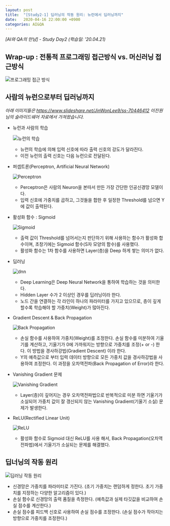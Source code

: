 ```yaml
---
layout: post
title:  "[Study2-1] 딥러닝의 작동 원리: 뉴런에서 딥러닝까지"
date:   2020-04-16 22:00:00 +0900
categories: AI&QA
---
```


*[AI와 QA의 만남] - Study Day2 (학습일: '20.04.21)*

## Wrap-up : 전통적 프로그래밍 접근방식 vs. 머신러닝 접근방식

![프로그래밍 접근 방식](/img/study2/original_program_vs_ml.png)

## 사람의 뉴런으로부터 딥러닝까지

*아래 이미지들은 <https://www.slideshare.net/JinWonLee9/ss-70446412> 이진원 님의 슬라이드쉐어 자료에서 가져왔습니다.*

- 뉴런과 사람의 학습

  ![뉴런의 학습](/img/study2/neurons_learning.png)

  - 뉴런의 학습에 의해 입력 신호에 따라 출력 신호의 강도가 달라진다.
  - 이전 뉴런의 출력 신호는 다음 뉴런으로 전달된다.

- 퍼셉트론(Perceptron, Artificial Neural Network)

  ![Perceptron](/img/study2/Perceptron.png)

  - Perceptron은 사람의 Neuron을 본따서 만든 가장 간단한 인공신경망 모델이다.
  - 입력 신호에 가중치를 곱하고, 그것들을 합한 후 일정한 Threshold를 넘으면 Y에 값이 출력된다.

- 활성화 함수 : Sigmoid

  ![Sigmoid](/img/study2/Logical_AND_Sigmoid.png)

  - 출력 값이 Threshold를 넘어서는지 판단하기 위해 사용하는 함수가 활성화 합수이며, 초창기에는 Sigmoid 함수(S자 모양의 함수)를 사용했다.
  - 활성화 함수는 1차 함수를 사용하면 Layer(층)을 Deep 하게 쌓는 의미가 없다.

- 딥러닝

  ![dnn](/img/study2/deep-neural-network.png)

  - Deep Learning은 Deep Neural Network을 통하여 학습하는 것을 의미한다.
  - Hidden Layer 수가 2 이상인 경우를 딥러닝이라 한다.
  - 노드 간을 연결하는 각 라인이 하나의 파라미터를 가지고 있으므로, 층이 깊게 할수록 학습해야 할 가중치(Weight)가 많아진다. 

- Gradient Descent & Back Propagation

  ![Back Propagation](/img/study2/Back_Propagation.png)

  - 손실 함수를 사용하여 가중치(Weight)를 조정한다. 손실 함수를 미분하여 기울기를 계산하고, 기울기가 0에 가까워지는 방향으로 가중치를 조정(+ or -) 한다. 이 방법을 경사하강법(Gradient Descent) 이라 한다.
  - Y의 예측값으로 부터 입력 데이터 방향으로 모든 가중치 값을 경사하강법을 사용하여 조정한다. 이 과정을 오차역전파(Back Propagation of Error)라 한다.

- Vanishing Gradient 문제

  ![Vanishing Gradient](/img/study2/Vanishing_Gradient_Problem.png)

  - Layer(층)이 깊어지는 경우 오차역전파법으로 반복적으로 미분 하면 기울기가 소실되어 가중치 값이 잘 갱신되지 않는 Vanishing Gradient(기울기 소실) 문제가 발생한다.

- ReLU(Rectified Linear Unit)

  ![ReLU](/img/study2/ReLU.png)

  - 활성화 함수로 Sigmoid 대신 ReLU를 사용 해서, Back Propagation(오차역전파법)에서 기울기가 소실되는 문제를 해결했다.

## 딥너닝의 작동 원리

  ![딥러닝 작동 원리](/img/study2/deep-learning-principle.png)

  - 신경망은 가중치를 파라미터로 가진다. (초기 가중치는 랜덤하게 정한다. 초기 가중치를 지정하는 다양한 알고리즘이 있다.)
  - 손실 함수로 신경망의 출력 품질을 측정한다. (예측값과 실제 타깃값을 비교하여 손실 점수를 계산한다.)
  - 손실 점수를 피드백 신호로 사용하여 손실 점수를 조정한다. (손실 점수가 작아지는 방향으로 가중치를 조정한다.)
